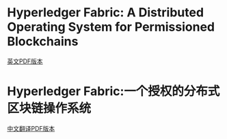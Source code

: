 # Hyperledger Fabric: A Distributed Operating System for Permissioned Blockchains

<a href="https://github.com/leonyan1314/MyHyperledger/blob/master/Hyperledger_Fabric-A%20Distributed%20Operating%20System%20for%20Permissioned%20Blockchains.pdf">英文PDF版本</a>

# Hyperledger Fabric:一个授权的分布式区块链操作系统
<a href="https://github.com/leonyan1314/MyHyperledger/blob/master/Hyperledger%20Fabric-%E4%B8%80%E4%B8%AA%E6%8E%88%E6%9D%83%E7%9A%84%E5%88%86%E5%B8%83%E5%BC%8F%E5%8C%BA%E5%9D%97%E9%93%BE%E6%93%8D%E4%BD%9C%E7%B3%BB%E7%BB%9F.pdf">中文翻译PDF版本</a>
